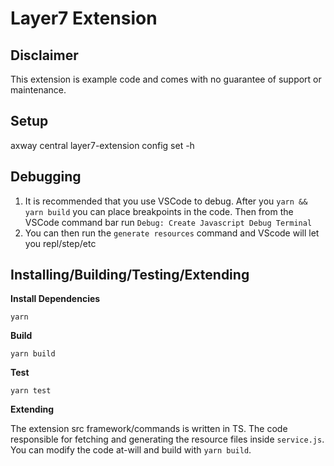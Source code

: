 # Layer7 Extension

## Disclaimer

This extension is example code and comes with no guarantee of support or maintenance. 

## Setup

axway central layer7-extension config set -h

## Debugging

1. It is recommended that you use VSCode to debug. After you ```yarn && yarn build``` you can place breakpoints in the code. Then from the VSCode command bar run ```Debug: Create Javascript Debug Terminal```
2. You can then run the ```generate resources``` command and VScode will let you repl/step/etc

## Installing/Building/Testing/Extending

**Install Dependencies**

``yarn``

**Build**

``yarn build``

**Test**

``yarn test``

**Extending**

The extension src framework/commands is written in TS. The code responsible for fetching and generating the resource files inside `service.js`. You can modify the code at-will and build with `yarn build`.